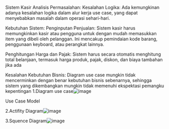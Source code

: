 Sistem Kasir
Analisis 
Permasalahan:
Kesalahan Logika: Ada kemungkinan adanya kesalahan logika dalam alur kerja use case, yang dapat menyebabkan masalah dalam operasi sehari-hari.

Kebutuhan Sistem: Penginputan Penjualan: Sistem kasir harus memungkinkan kasir atau pengguna untuk dengan mudah memasukkan item yang dibeli oleh pelanggan. Ini mencakup pemindaian kode barang, penggunaan keyboard, atau perangkat lainnya.

Penghitungan Harga dan Pajak: Sistem harus secara otomatis menghitung total belanjaan, termasuk harga produk, pajak, diskon, dan biaya tambahan jika ada


Kesalahan Kebutuhan Bisnis: Diagram use case mungkin tidak mencerminkan dengan benar kebutuhan bisnis sebenarnya, sehingga sistem yang dikembangkan mungkin tidak memenuhi ekspektasi pemangku kepentingan
1.Diagram use case![image](https://github.com/ronyaryanto10/Use-case/assets/117130461/fa946511-7a8a-4b4a-9951-d0e940c6e6b7)

Use Case Model


2.Actifity Diagram![image](https://github.com/ronyaryanto10/Use-case/assets/117130461/b2cfda76-30c8-47c8-9ab5-663f0f934d51)

3.Squence Diagram![image](https://github.com/ronyaryanto10/Use-case/assets/117130461/be4d2e3f-6090-4729-aca8-63dca600e5d1)
